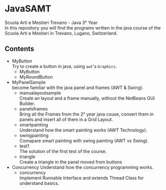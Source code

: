 # JavaSAMT
Scuola Arti e Mestieri Trevano - Java 3° Year  
In this repository you will find the programs written in the java course of the Scuola Arti e Mestieri in Trevano, Lugano, Switzerland.

## Contents
- MyButton  
Try to create a button in java, using `awt`'s `Graphics`.
	- MyButton  
	- MyRoundButton
- MyPanelSample  
become familiar with the java panel and frames (AWT &amp; Swing).
	- manualayoutsample  
	Create an layout and a frame manually, without the NetBeans GUI Builder.
	- panelsframes  
	Bring all the Frames from the 2° year java couse, convert them in panels and insert all of them in a Grid Layout.
	- smartpainting  
	Understand how the smart painting works (AWT Technology).
	- swingpainting  
	Comapare smart painting with swing painting (AWT vs Swing).
	- test1    
	The solution of the first test of the course.
	- triangle  
	Create a triangle in the panel moved from buttons
- Concurrency 
Understand how the concurrency programming works.
	- concurrency  
	Implement Runnable Interface and extends Thread Class for understand basics.
